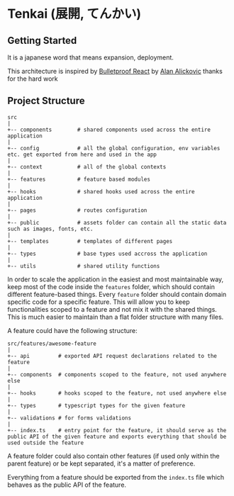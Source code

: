 # Tenkai (展開, てんかい)

## Getting Started

It is a japanese word that means expansion, deployment.

This architecture is inspired by [Bulletproof React](https://github.com/alan2207/bulletproof-react) by [Alan Alickovic](https://github.com/alan2207) thanks for the hard work

## Project Structure

```
src
|
+-- components        # shared components used across the entire application
|
+-- config            # all the global configuration, env variables etc. get exported from here and used in the app
|
+-- context           # all of the global contexts
|
+-- features          # feature based modules
|
+-- hooks             # shared hooks used across the entire application
|
+-- pages             # routes configuration
|
+-- public            # assets folder can contain all the static data such as images, fonts, etc.
|
+-- templates         # templates of different pages
|
+-- types             # base types used accross the application
|
+-- utils             # shared utility functions
```

In order to scale the application in the easiest and most maintainable way, keep most of the code inside the `features` folder, which should contain different feature-based things. Every `feature` folder should contain domain specific code for a specific feature. This will allow you to keep functionalities scoped to a feature and not mix it with the shared things. This is much easier to maintain than a flat folder structure with many files.

A feature could have the following structure:

```
src/features/awesome-feature
|
+-- api         # exported API request declarations related to the feature
|
+-- components  # components scoped to the feature, not used anywhere else
|
+-- hooks       # hooks scoped to the feature, not used anywhere else
|
+-- types       # typescript types for the given feature
|
+-- validations # for forms validations
|
+-- index.ts    # entry point for the feature, it should serve as the public API of the given feature and exports everything that should be used outside the feature
```

A feature folder could also contain other features (if used only within the parent feature) or be kept separated, it's a matter of preference.

Everything from a feature should be exported from the `index.ts` file which behaves as the public API of the feature.
